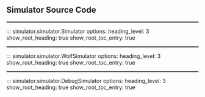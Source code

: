 
## Simulator Source Code
<hr style="border:1px solid grey">

::: simulator.simulator.Simulator
    options:
      heading_level: 3
      show_root_heading: true
      show_root_toc_entry: true
<hr style="border:1px solid grey">

::: simulator.simulator.WolfSimulator
    options:
      heading_level: 3
      show_root_heading: true
      show_root_toc_entry: true
<hr style="border:1px solid grey">

::: simulator.simulator.DebugSimulator
    options:
      heading_level: 3
      show_root_heading: true
      show_root_toc_entry: true